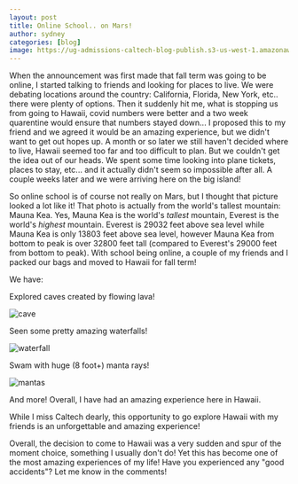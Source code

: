 ```yaml
---
layout: post
title: Online School.. on Mars!
author: sydney
categories: [blog]
image: https://ug-admissions-caltech-blog-publish.s3-us-west-1.amazonaws.com/images/2020/11/mauna.jpg
---
```


When the announcement was first made that fall term was going to be online, I started talking to friends and looking for places to live. We were debating locations around the country: California, Florida, New York, etc.. there were plenty of options. Then it suddenly hit me, what is stopping us from going to Hawaii, covid numbers were better and a two week quarentine would ensure that numbers stayed down... I proposed this to my friend and we agreed it would be an amazing experience, but we didn't want to get out hopes up. A month or so later we still haven't decided where to live, Hawaii seemed too far and too difficult to plan. But we couldn't get the idea out of our heads. We spent some time looking into plane tickets, places to stay, etc... and it actually didn't seem so impossible after all. A couple weeks later and we were arriving here on the big island!

So online school is of course not really on Mars, but I thought that picture looked a lot like it! That photo is actually from the world's tallest mountain: Mauna Kea. Yes, Mauna Kea is the world's *tallest* mountain, Everest is the world's *highest* mountain. Everest is 29032 feet above sea level while Mauna Kea is only 13803 feet above sea level, however Mauna Kea from bottom to peak is over 32800 feet tall (compared to Everest's 29000 feet from bottom to peak). With school being online, a couple of my friends and I packed our bags and moved to Hawaii for fall term! 

We have:

Explored caves created by flowing lava!

![cave](https://ug-admissions-caltech-blog-publish.s3-us-west-1.amazonaws.com/images/2020/11/cave.jpg)

Seen some pretty amazing waterfalls!

![waterfall](https://ug-admissions-caltech-blog-publish.s3-us-west-1.amazonaws.com/images/2020/11/waterfall.jpg)

Swam with huge (8 foot+) manta rays!

![mantas](https://ug-admissions-caltech-blog-publish.s3-us-west-1.amazonaws.com/images/2020/11/mantas.jpg)

And more! Overall, I have had an amazing experience here in Hawaii. 

While I miss Caltech dearly, this opportunity to go explore Hawaii with my friends is an unforgettable and amazing experience!

Overall, the decision to come to Hawaii was a very sudden and spur of the moment choice, something I usually don't do! Yet this has become one of the most amazing experiences of my life! Have you experienced any "good accidents"? Let me know in the comments!
